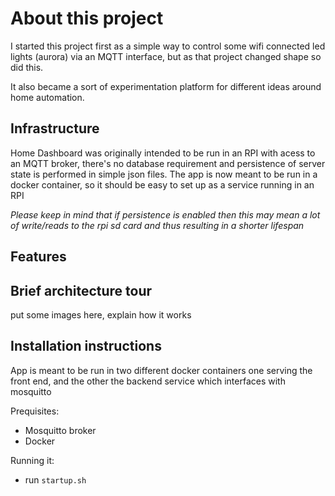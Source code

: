 # About this project
I started this project first as a simple way to control some wifi connected led lights (aurora) via an MQTT interface, 
but as that project changed shape so did this. 

It also became a sort of experimentation platform for different ideas around home automation.

## Infrastructure
Home Dashboard was originally intended to be run in an RPI with acess to an MQTT broker,
there's no database requirement and persistence of server state is performed in simple json files.
The app is now meant to be run in a docker container, so it should be easy to set up as a service running in an RPI

*Please keep in mind that if persistence is enabled then this may mean a lot of write/reads to the rpi sd card and thus resulting in a shorter lifespan*

## Features


## Brief architecture tour
put some images here, explain how it works

## Installation instructions
App is meant to be run in two different docker containers one serving the front end, and the other the backend service which interfaces with mosquitto

Prequisites:
- Mosquitto broker
- Docker

Running it:
 - run `startup.sh`


